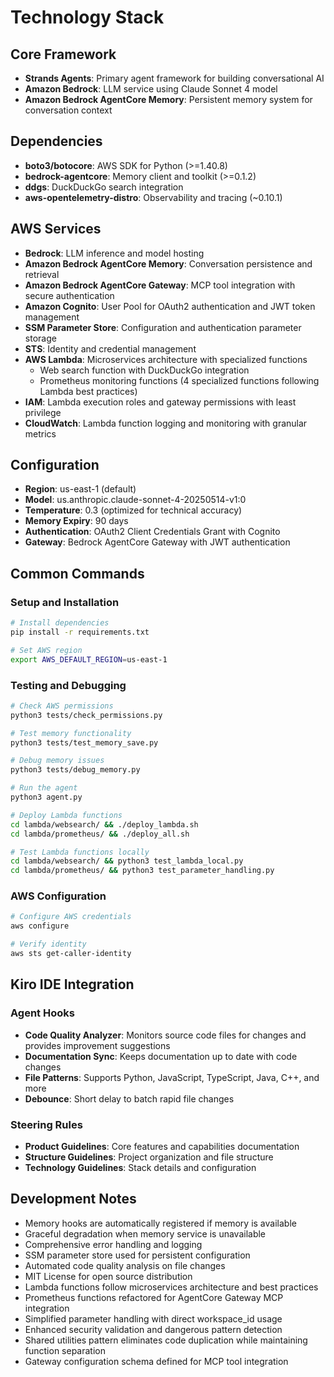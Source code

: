 # Technology Stack

## Core Framework
- **Strands Agents**: Primary agent framework for building conversational AI
- **Amazon Bedrock**: LLM service using Claude Sonnet 4 model
- **Amazon Bedrock AgentCore Memory**: Persistent memory system for conversation context

## Dependencies
- **boto3/botocore**: AWS SDK for Python (>=1.40.8)
- **bedrock-agentcore**: Memory client and toolkit (>=0.1.2)
- **ddgs**: DuckDuckGo search integration
- **aws-opentelemetry-distro**: Observability and tracing (~0.10.1)

## AWS Services
- **Bedrock**: LLM inference and model hosting
- **Amazon Bedrock AgentCore Memory**: Conversation persistence and retrieval
- **Amazon Bedrock AgentCore Gateway**: MCP tool integration with secure authentication
- **Amazon Cognito**: User Pool for OAuth2 authentication and JWT token management
- **SSM Parameter Store**: Configuration and authentication parameter storage
- **STS**: Identity and credential management
- **AWS Lambda**: Microservices architecture with specialized functions
  - Web search function with DuckDuckGo integration
  - Prometheus monitoring functions (4 specialized functions following Lambda best practices)
- **IAM**: Lambda execution roles and gateway permissions with least privilege
- **CloudWatch**: Lambda function logging and monitoring with granular metrics

## Configuration
- **Region**: us-east-1 (default)
- **Model**: us.anthropic.claude-sonnet-4-20250514-v1:0
- **Temperature**: 0.3 (optimized for technical accuracy)
- **Memory Expiry**: 90 days
- **Authentication**: OAuth2 Client Credentials Grant with Cognito
- **Gateway**: Bedrock AgentCore Gateway with JWT authentication

## Common Commands

### Setup and Installation
```bash
# Install dependencies
pip install -r requirements.txt

# Set AWS region
export AWS_DEFAULT_REGION=us-east-1
```

### Testing and Debugging
```bash
# Check AWS permissions
python3 tests/check_permissions.py

# Test memory functionality
python3 tests/test_memory_save.py

# Debug memory issues
python3 tests/debug_memory.py

# Run the agent
python3 agent.py

# Deploy Lambda functions
cd lambda/websearch/ && ./deploy_lambda.sh
cd lambda/prometheus/ && ./deploy_all.sh

# Test Lambda functions locally
cd lambda/websearch/ && python3 test_lambda_local.py
cd lambda/prometheus/ && python3 test_parameter_handling.py
```

### AWS Configuration
```bash
# Configure AWS credentials
aws configure

# Verify identity
aws sts get-caller-identity
```

## Kiro IDE Integration

### Agent Hooks
- **Code Quality Analyzer**: Monitors source code files for changes and provides improvement suggestions
- **Documentation Sync**: Keeps documentation up to date with code changes
- **File Patterns**: Supports Python, JavaScript, TypeScript, Java, C++, and more
- **Debounce**: Short delay to batch rapid file changes

### Steering Rules
- **Product Guidelines**: Core features and capabilities documentation
- **Structure Guidelines**: Project organization and file structure
- **Technology Guidelines**: Stack details and configuration

## Development Notes
- Memory hooks are automatically registered if memory is available
- Graceful degradation when memory service is unavailable
- Comprehensive error handling and logging
- SSM parameter store used for persistent configuration
- Automated code quality analysis on file changes
- MIT License for open source distribution
- Lambda functions follow microservices architecture and best practices
- Prometheus functions refactored for AgentCore Gateway MCP integration
- Simplified parameter handling with direct workspace_id usage
- Enhanced security validation and dangerous pattern detection
- Shared utilities pattern eliminates code duplication while maintaining function separation
- Gateway configuration schema defined for MCP tool integration